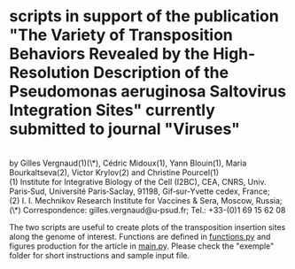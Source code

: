 # scripts in support of the publication "The Variety of Transposition Behaviors Revealed by the High-Resolution Description of the Pseudomonas aeruginosa Saltovirus Integration Sites" currently submitted to journal "Viruses"
<br />
by Gilles Vergnaud(1)(\*), Cédric Midoux(1), Yann Blouin(1), Maria Bourkaltseva(2), Victor Krylov(2) and Christine Pourcel(1)<br />
(1)   Institute for Integrative Biology of the Cell (I2BC), CEA, CNRS, Univ. Paris‐Sud, Université Paris‐Saclay, 91198, Gif‐sur‐Yvette cedex, France;<br />
(2)   I. I. Mechnikov Research Institute for Vaccines & Sera, Moscow, Russia;<br />
(\*)   Correspondence: gilles.vergnaud@u-psud.fr; Tel.: +33-(0)1 69 15 62 08

The two scripts are useful to create plots of the transposition insertion sites along the genome of interest.
Functions are defined in [functions.py](functions.py) and figures production for the article in [main.py](main.py).
Please check the "exemple" folder for short instructions and sample input file. 




